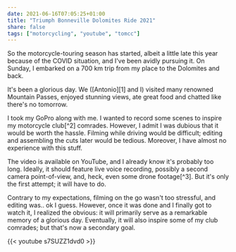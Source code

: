 ```yaml
---
date: 2021-06-16T07:05:25+01:00
title: "Triumph Bonneville Dolomites Ride 2021"
share: false
tags: ["motorcycling", "youtube", "tomcc"]
---
```

So the motorcycle-touring season has started, albeit a little late this year
because of the COVID situation, and I've been avidly pursuing it. On Sunday,
I embarked on a 700 km trip from my place to the Dolomites and back.

It's been a glorious day.  We ([Antonio][1] and I) visited many renowned
Mountain Passes, enjoyed stunning views, ate great food and chatted like
there's no tomorrow.

I took my GoPro along with me. I wanted to record some scenes to inspire my
motorcycle club[^2] comrades. However, I admit I was dubious that it would be
worth the hassle. Filming while driving would be difficult; editing and
assembling the cuts later would be tedious. Moreover, I have almost no
experience with this stuff.

The video is available on YouTube, and I already know it's probably too long.
Ideally, it should feature live voice recording, possibly a second camera
point-of-view, and, heck, even some drone footage[^3]. But it's only the first
attempt; it will have to do. 

Contrary to my expectations, filming on the go wasn't too stressful, and
editing was.. ok I guess. However, once it was done and I finally got to watch
it, I realized the obvious: it will primarily serve as a remarkable memory of
a glorious day. Eventually, it will also inspire some of my club comrades; but
that's now a secondary goal.

{{< youtube s7SUZZ1dvd0 >}}

